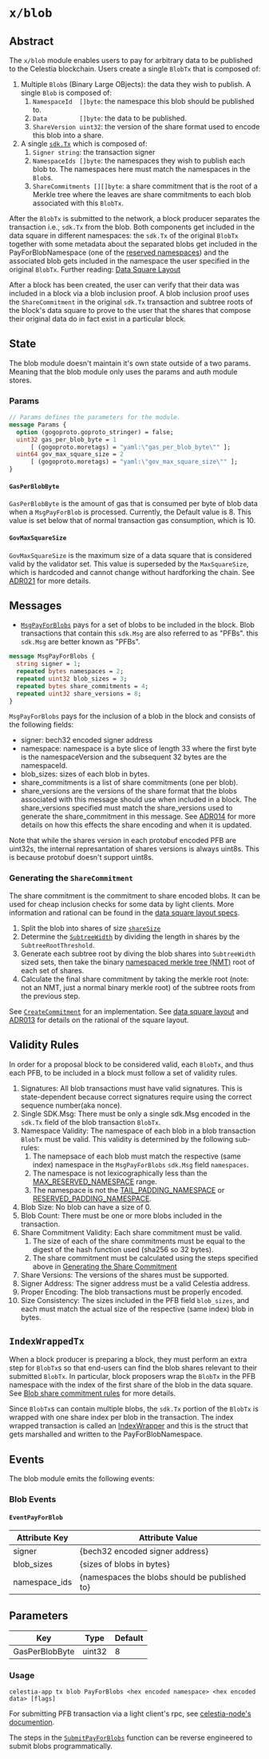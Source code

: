 # `x/blob`

## Abstract

The `x/blob` module enables users to pay for arbitrary data to be published to
the Celestia blockchain. Users create a single `BlobTx` that is composed of:

1. Multiple `Blob`s (Binary Large OBjects): the data they wish to publish. A
   single `Blob` is composed of:
    1. `NamespaceId  []byte`: the namespace this blob should be published to.
    1. `Data         []byte`: the data to be published.
    1. `ShareVersion uint32`: the version of the share format used to encode
       this blob into a share.
1. A single [`sdk.Tx`](https://github.com/celestiaorg/cosmos-sdk/blob/v1.15.0-sdk-v0.46.13/docs/architecture/adr-020-protobuf-transaction-encoding.md) which is composed of:
    1. `Signer string`: the transaction signer
    1. `NamespaceIds []byte`: the namespaces they wish to publish each blob to.
       The namespaces here must match the namespaces in the `Blob`s.
    1. `ShareCommitments [][]byte`: a share commitment that is the root of a Merkle
       tree where the leaves are share commitments to each blob associated with
       this `BlobTx`.

After the `BlobTx` is submitted to the network, a block producer separates the
transaction i.e., `sdk.Tx` from the blob. Both components get included in the data square in
different namespaces: the `sdk.Tx` of the original `BlobTx` together with some metadata about the separated blobs get included in the PayForBlobNamespace (one
of the [reserved
namespaces](../../specs/src/specs/consensus.md#reserved-namespaces)) and the
associated blob gets included in the namespace the user specified in the
original `BlobTx`. Further reading: [Data Square Layout](../../specs/src/specs/data_square_layout.md)

After a block has been created, the user can verify that their data was included
in a block via a blob inclusion proof. A blob inclusion proof uses the
`ShareCommitment` in the original `sdk.Tx` transaction and subtree roots of the block's
data square to prove to the user that the shares that compose their original
data do in fact exist in a particular block.

## State

The blob module doesn't maintain it's own state outside of a two params. Meaning
that the blob module only uses the params and auth module stores.

### Params

```proto
// Params defines the parameters for the module.
message Params {
  option (gogoproto.goproto_stringer) = false;
  uint32 gas_per_blob_byte = 1
      [ (gogoproto.moretags) = "yaml:\"gas_per_blob_byte\"" ];
  uint64 gov_max_square_size = 2
      [ (gogoproto.moretags) = "yaml:\"gov_max_square_size\"" ];
}
```

#### `GasPerBlobByte`

`GasPerBlobByte` is the amount of gas that is consumed per byte of blob data
when a `MsgPayForBlob` is processed. Currently, the Default value is 8. This
value is set below that of normal transaction gas consumption, which is 10.

#### `GovMaxSquareSize`

`GovMaxSquareSize` is the maximum size of a data square that is considered valid
by the validator set. This value is superseded by the `MaxSquareSize`, which is
hardcoded and cannot change without hardforking the chain. See
[ADR021](../../docs/architecture/adr-021-restricted-block-size.md) for more
details.

## Messages

- [`MsgPayForBlobs`](https://github.com/celestiaorg/celestia-app/blob/v1.0.0-rc2/proto/celestia/blob/v1/tx.proto#L16-L31)
  pays for a set of blobs to be included in the block. Blob transactions that contain
  this `sdk.Msg` are also referred to as "PFBs".
  this `sdk.Msg` are better known as "PFBs".

```proto
message MsgPayForBlobs {
  string signer = 1;
  repeated bytes namespaces = 2;
  repeated uint32 blob_sizes = 3;
  repeated bytes share_commitments = 4;
  repeated uint32 share_versions = 8;
}
```

`MsgPayForBlobs` pays for the inclusion of a blob in the block and consists of the
following fields:

- signer: bech32 encoded signer address
- namespace: namespace is a byte slice of length 33 where the first byte is the
  namespaceVersion and the subsequent 32 bytes are the namespaceId.
- blob_sizes: sizes of each blob in bytes.
- share_commitments is a list of share commitments (one per blob).
- share_versions are the versions of the share format that the blobs associated
  with this message should use when included in a block. The share_versions
  specified must match the share_versions used to generate the share_commitment
  in this message. See
  [ADR014](../../docs/architecture/adr-014-versioned-namespaces.md) for more
  details on how this effects the share encoding and when it is updated.

Note that while the shares version in each protobuf encoded PFB are uint32s, the
internal represantation of shares versions is always uint8s. This is because
protobuf doesn't support uint8s.

### Generating the `ShareCommitment`

The share commitment is the commitment to share encoded blobs. It can be used
for cheap inclusion checks for some data by light clients. More information and
rational can be found in the [data square layout
specs](../../specs/src/specs/data_square_layout.md).

1. Split the blob into shares of size [`shareSize`](../../specs/src/specs/data_structures.md#consensus-parameters)
1. Determine the
   [`SubtreeWidth`](https://github.com/celestiaorg/celestia-app/blob/v1.0.0-rc2/pkg/shares/non_interactive_defaults.go#L94-L116)
   by dividing the length in shares by the `SubtreeRootThreshold`.
1. Generate each subtree root by diving the blob shares into `SubtreeWidth`
   sized sets, then take the binary [namespaced merkle tree
   (NMT)](https://github.com/celestiaorg/nmt/blob/v0.16.0/docs/spec/nmt.md) root
   of each set of shares.
1. Calculate the final share commitment by taking the merkle root (note: not an
   NMT, just a normal binary merkle root) of the subtree roots from the previous
   step.

See
[`CreateCommitment`](https://github.com/celestiaorg/celestia-app/blob/v1.0.0-rc2/x/blob/types/payforblob.go#L169-L236)
for an implementation. See [data square
layout](../../specs/src/specs/data_square_layout.md) and
[ADR013](../../docs/architecture/adr-013-non-interactive-default-rules-for-zero-padding.md)
for details on the rational of the square layout.

## Validity Rules

In order for a proposal block to be considered valid, each `BlobTx`, and thus
each PFB, to be included in a block must follow a set of validity rules.

1. Signatures: All blob transactions must have valid signatures. This is
   state-dependent because correct signatures require using the correct sequence
   number(aka nonce).
1. Single SDK.Msg: There must be only a single sdk.Msg encoded in the `sdk.Tx`
   field of the blob transaction `BlobTx`.
1. Namespace Validity: The namespace of each blob in a blob transaction `BlobTx`
   must be valid. This validity is determined by the following sub-rules:
    1. The namepsace of each blob must match the respective (same index)
       namespace in the `MsgPayForBlobs` `sdk.Msg` field `namespaces`.
    1. The namespace is not lexicographically less than the [MAX_RESERVED_NAMESPACE](../../specs/src/specs/consensus.md#constants) range.
    1. The namespace is not the
       [TAIL_PADDING_NAMESPACE](../../specs/src/specs/consensus.md#constants)
       or [RESERVED_PADDING_NAMESPACE](../../specs/src/specs/consensus.md#constants).
1. Blob Size: No blob can have a size of 0.
1. Blob Count: There must be one or more blobs included in the transaction.
1. Share Commitment Validity: Each share commitment must be valid.
    1. The size of each of the share commitments must be equal to the digest of
       the hash function used (sha256 so 32 bytes).
    1. The share commitment must be calculated using the steps specified above
       in [Generating the Share
       Commitment](./README.md#generating-the-sharecommitment)
1. Share Versions: The versions of the shares must be supported.
1. Signer Address: The signer address must be a valid Celestia address.
1. Proper Encoding: The blob transactions must be properly encoded.
1. Size Consistency: The sizes included in the PFB field `blob_sizes`, and each
   must match the actual size of the respective (same index) blob in bytes.

## `IndexWrappedTx`

When a block producer is preparing a block, they must perform an extra step for
`BlobTx`s so that end-users can find the blob shares relevant to their submitted
`BlobTx`. In particular, block proposers wrap the `BlobTx` in the PFB namespace
with the index of the first share of the blob in the data square. See [Blob
share commitment
rules](../../specs/src/specs/data_square_layout.md#blob-share-commitment-rules)
for more details.

Since `BlobTx`s can contain multiple blobs, the `sdk.Tx` portion of the `BlobTx`
is wrapped with one share index per blob in the transaction. The index wrapped
transaction is called an
[IndexWrapper](https://github.com/celestiaorg/celestia-core/blob/2d2a65f59eabf1993804168414b86d758f30c383/proto/tendermint/types/types.proto#L192-L198)
and this is the struct that gets marshalled and written to the
PayForBlobNamespace.

## Events

The blob module emits the following events:

### Blob Events

#### `EventPayForBlob`

| Attribute Key | Attribute Value                               |
|---------------|-----------------------------------------------|
| signer        | {bech32 encoded signer address}               |
| blob_sizes    | {sizes of blobs in bytes}                     |
| namespace_ids | {namespaces the blobs should be published to} |

## Parameters

| Key            | Type   | Default |
|----------------|--------|---------|
| GasPerBlobByte | uint32 | 8       |

### Usage

```shell
celestia-app tx blob PayForBlobs <hex encoded namespace> <hex encoded data> [flags]
```

For submitting PFB transaction via a light client's rpc, see [celestia-node's
documention](https://docs.celestia.org/developers/rpc-tutorial/#submitpayforblob-arguments).

The steps in the
[`SubmitPayForBlobs`](https://github.com/celestiaorg/celestia-app/blob/v1.0.0-rc2/x/blob/payforblob.go#L15-L54)
function can be reverse engineered to submit blobs programmatically.

<!-- markdownlint-enable MD010 -->
